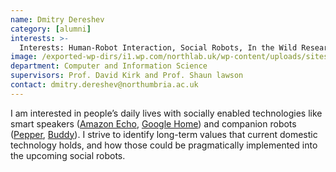 ```yaml
---
name: Dmitry Dereshev
category: [alumni]
interests: >-
  Interests: Human-Robot Interaction, Social Robots, In the Wild Research
image: /exported-wp-dirs/i1.wp.com/northlab.uk/wp-content/uploads/sites/15/2019/03/DmitryDereshev13c8.jpg
department: Computer and Information Science
supervisors: Prof. David Kirk and Prof. Shaun lawson
contact: dmitry.dereshev@northumbria.ac.uk
---
```

I am&nbsp;interested in people’s daily lives with socially enabled technologies&nbsp;like smart speakers&nbsp;(<a title="https://www.amazon.com/b/?ie=UTF8&amp;node=9818047011" href="https://www.amazon.com/b/?ie=UTF8&amp;node=9818047011">Amazon Echo</a>,&nbsp;<a href="https://store.google.com/product/google_home">Google Home</a>) and companion robots (<a href="https://www.ald.softbankrobotics.com/en/robots/pepper">Pepper</a>,&nbsp;<a href="http://www.bluefrogrobotics.com/en/buddy/">Buddy</a>). I strive to identify long-term values that current domestic technology holds, and how those could be pragmatically implemented into the upcoming social robots.

&nbsp;

&nbsp;